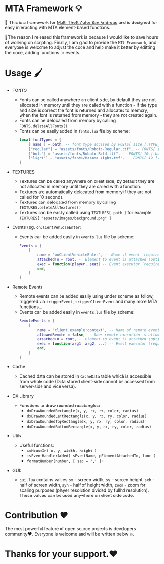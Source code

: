 # MTA Framework 💡
🍎 This is a framework for [Multi Theft Auto: San Andreas](https://mtasa.com/) and is designed for easy interacting with MTA element-based functions.

🎉The reason I released this framework is because I would like to save hours of working on scripting.
Finally, I am glad to provide the `MTA Framework`, and everyone is welcome to adjust the code and help make it better by editting the code, adding functions or events.

# Usage 🖌️
- FONTS
    - Fonts can be called anywhere on client side, by default they are not allocated in memory until they are called with a function - if the type and size is correct the font is returned and allocates to memory, when the font is returned from memory - they are not created again.
    - Fonts can be delocated from memory by calling `FONTS.deleteAllFonts()`
    - Fonts can be easily added in `fonts.lua` file by scheme:
        ```lua
        local fontTypes = {
            [ name ] = path, -- font type accesed by FONTS[ size ].TYPE_HERE
            ["regular"] = "assets/fonts/Roboto-Regular.ttf", -- FONTS[ size ].regular
            ["bold"] = "assets/fonts/Roboto-Bold.ttf", -- FONTS[ 10 ].bold
            ["light"] = "assets/fonts/Roboto-Light.ttf", -- FONTS[ 12 ].light
        }
        ```
- TEXTURES
    - Textures can be called anywhere on client side, by default they are not allocated in memory until they are called with a function.
    - Textures are automatically delocated from memory if they are not called for 10 seconds.
    - Textures can delocated from memory by calling `TEXTURES.deleteAllTextures()`
    - Textures can be easily called using `TEXTURES[ path ]` for example `TEXTURES[ "assets/images/background.png" ]`
- Events (eg. `onClientVehicleEnter`)
    - Events can be added easily in `events.lua` file by scheme:
        ```lua
        Events = {
            {
                name = "onClientVehicleEnter", -- Name of event (required)
                attachedTo = root, -- Element to event is attached (optional, default: resourceRoot)
                exec = function(player, seat) -- Event executor (required)
                end,
            }
        }
        ```

- Remote Events
    - Remote events can be added easily using under scheme as follow, triggered via `triggerEvent`, `triggerClientEvent` and many more MTA functions...
    - Events can be added easily in `events.lua` file by scheme:
        ```lua
        RemoteEvents = {
            {
                name = "client.example:context", -- Name of remote event (required)
                allowedRemote = false, -- Does remote execution is allowed by trigger[...]Event (optional, default: true)
                attachedTo = root, -- Element to event is attached (optional, default: resourceRoot)
                exec = function(arg1, arg2, ...) -- Event executor (required)
                end,
            }
        }
        ```

- Cache
    - Cached data can be stored in `CacheData` table which is accessible from whole code (Data stored client-side cannot be accessed from server-side and vice versa).

- DX Library
    - Functions to draw rounded reactangles:
      - `dxDrawRoundedRectangle(x, y, rx, ry, color, radius)`
      - `dxDrawRoundedLeftRectangle(x, y, rx, ry, color, radius)`
      - `dxDrawRoundedTopRectangle(x, y, rx, ry, color, radius)`
      - `dxDrawRoundedBottomRectangle(x, y, rx, ry, color, radius)`

- Utils
    - Useful functions:
      - `isMouseIn( x, y, width, height )`
      - `isEventHandlerAdded( sEventName, pElementAttachedTo, func )`
      - `formatNumber(number, [ sep = ',' ])`

- GUI:
    - `gui.lua` contains values `sx` - screen width, `sy` - screen height, `sxh` - half of screen width, `syh` - half of height width, `zoom` - zoom for scaling purposes (player resolution divided by fullhd resolution). These values can be used anywhere on client side code.

# Contribution ❤️

The most powerful feature of open source projects is developers community❤️. Everyone is welcome and will be written
below 🔥.

# Thanks for your support.❤️